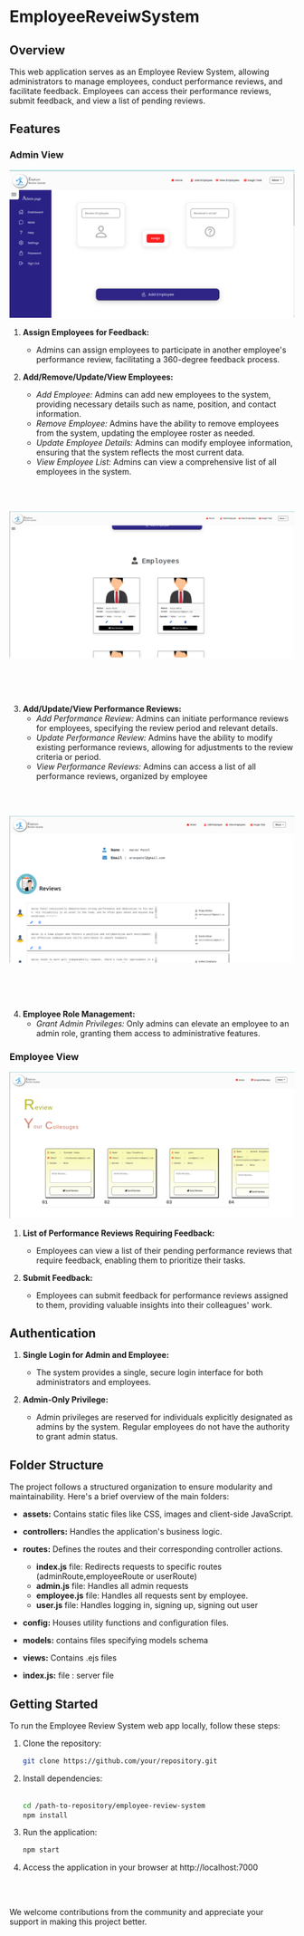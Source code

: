 # EmployeeReveiwSystem



## Overview

This web application serves as an Employee Review System, allowing administrators to manage employees, conduct performance reviews, and facilitate feedback. Employees can access their performance reviews, submit feedback, and view a list of pending reviews.


## Features

### Admin View


![Admin page](/assets/readmeScreenShots/adminHome.png)


1. **Assign Employees for Feedback:**
   - Admins can assign employees to participate in another employee's performance review, facilitating a 360-degree feedback process.

2. **Add/Remove/Update/View Employees:**
   - *Add Employee:* Admins can add new employees to the system, providing necessary details such as name, position, and contact information.
   - *Remove Employee:* Admins have the ability to remove employees from the system, updating the employee roster as needed.
   - *Update Employee Details:* Admins can modify employee information, ensuring that the system reflects the most current data.
   - *View Employee List:* Admins can view a comprehensive list of all employees in the system.


<br>
<br>

![View employees admin](/assets/readmeScreenShots/viewEmployeesAdmin.png)

<br>
<br>
<br>



3. **Add/Update/View Performance Reviews:**
   - *Add Performance Review:* Admins can initiate performance reviews for employees, specifying the review period and relevant details.
   - *Update Performance Review:* Admins have the ability to modify existing performance reviews, allowing for adjustments to the review criteria or period.
   - *View Performance Reviews:* Admins can access a list of all performance reviews, organized by employee 

<br>
<br>

![Reviews page](/assets/readmeScreenShots/reviews.png)


<br>
<br>
<br>


4. **Employee Role Management:**
   - *Grant Admin Privileges:* Only admins can elevate an employee to an admin role, granting them access to administrative features.

### Employee View


![Employee page](/assets/readmeScreenShots/reviewColleouges.png)


1. **List of Performance Reviews Requiring Feedback:**
   - Employees can view a list of their pending performance reviews that require feedback, enabling them to prioritize their tasks.

2. **Submit Feedback:**
   - Employees can submit feedback for performance reviews assigned to them, providing valuable insights into their colleagues' work.

## Authentication

1. **Single Login for Admin and Employee:**
   - The system provides a single, secure login interface for both administrators and employees.

2. **Admin-Only Privilege:**
   - Admin privileges are reserved for individuals explicitly designated as admins by the system. Regular employees do not have the authority to grant admin status.

## Folder Structure

The project follows a structured organization to ensure modularity and maintainability. Here's a brief overview of the main folders:

- **assets:** Contains static files like CSS, images and client-side JavaScript.

- **controllers:** Handles the application's business logic.


- **routes:** Defines the routes and their corresponding controller actions.
   - **index.js** file: Redirects requests to specific routes (adminRoute,employeeRoute or userRoute)
   - **admin.js** file: Handles all admin requests
   - **employee.js** file: Handles all requests sent by employee.
   - **user.js** file: Handles logging in, signing up, signing out user

- **config:** Houses utility functions and configuration files.

- **models:** contains files specifying models schema

- **views:** Contains .ejs files

- **index.js:** file : server file



## Getting Started

To run the Employee Review System web app locally, follow these steps:

1. Clone the repository:
   ```bash
   git clone https://github.com/your/repository.git

2. Install dependencies:
   ```bash

   cd /path-to-repository/employee-review-system
   npm install

3. Run the application:
   ```bash
   npm start

4. Access the application in your browser at http://localhost:7000


<br>
<br>


 We welcome contributions from the community and appreciate your support in making this project better.